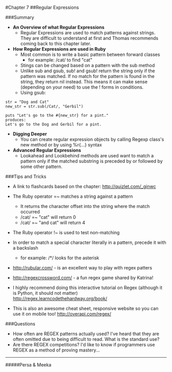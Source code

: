#Chapter 7
##Regular Expressions 


###Summary

* <b>An Overview of what Regular Expressions</b>
	- Regular Expressions are used to match patterns against strings. They are difficult to understand at first and Thomas recommends coming back to this chapter later.
* <b>How Regular Expressions are used in Ruby</B>
	- Most common is to write a basic pattern between forward classes
		- for example: /cat/ to find "cat" 
	- Stings can be changed based on a pattern with the sub method
	- Unlike sub and gsub, sub! and gsub! return the string only if the pattern was matched. If no match for the pattern is found in the string, they return nil instead. This means it can make sense (depending on your need) to use the ! forms in conditions.
	- Using gsub:

```
str = "Dog and Cat"new_str = str.sub(/Cat/, "Gerbil")puts "Let's go to the #{new_str} for a pint."produces:Let's go to the Dog and Gerbil for a pint.
```
	
* <b>Digging Deeper</b>
	- You can create regular expression objects by calling Regexp class's new method or by using %r{…} syntax
* <b>Advanced Regular Expressions</b>
	- Lookahead and Lookbehind methods are used want to match a pattern only if the matched substring is preceded by or followed by some other pattern.


###Tips and Tricks
* A link to flashcards based on the chapter: <http://quizlet.com/_ginwc>
* The Ruby operator =~ matches a string against a pattern
	- It returns the character offset into the string where the match occurred
	- /cat/ =~ "cat" will return 0
	- /cat/ =~ "and cat" will return 4
* The Ruby operator !~ is used to test non-matching
* In order to match a special character literally in a pattern, precede it with a backslash
	- for example: /\*/ looks for the asterisk

* <http://rubular.com/> - is an excellent way to play with regex patters
* <http://regexcrossword.com/> - a fun regex game shared by Katrina!
* I highly recommend doing this interactive tutorial on Regex (although it is Python, it should not matter) <http://regex.learncodethehardway.org/book/>
* This is also an awesome cheat sheet, responsive website so you can use it on mobile too! <http://overapi.com/regex/>



###Questions
* How often are REGEX patterns actually used? I've heard that they are often omitted due to being difficult to read. What is the standard use?
* Are there REGEX competitions? I'd like to know if programmers use REGEX as a method of proving mastery...


-------
#####Persa & Meeka
